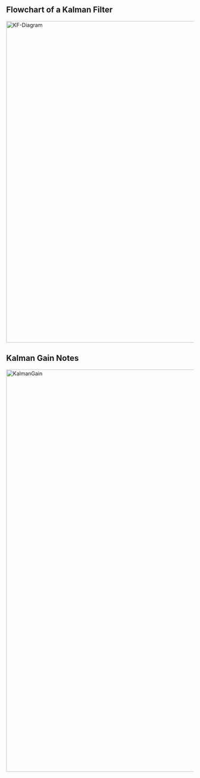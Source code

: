 ## Flowchart of a Kalman Filter

<img width="861" alt="KF-Diagram" src="https://github.com/IremOztimur/AI4Robotics/assets/77894816/91938290-fa74-4658-8cbd-1b31d129ec7e">

## Kalman Gain Notes
<img width="1077" alt="KalmanGain" src="https://github.com/IremOztimur/AI4Robotics/assets/77894816/a7e2e78d-b574-4d5e-a73d-95b3d2e467fb">
